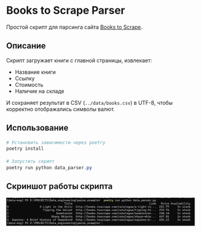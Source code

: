 # Books to Scrape Parser

Простой скрипт для парсинга сайта [Books to Scrape](http://books.toscrape.com/).

## Описание

Скрипт загружает книги с главной страницы, извлекает:
- Название книги
- Ссылку
- Стоимость
- Наличие на складе

И сохраняет результат в CSV (`../data/books.csv`) в UTF-8, чтобы корректно отображались символы валют.

## Использование

```powershell
# Установить зависимости через poetry
poetry install

# Запустить скрипт
poetry run python data_parser.py

```
## Скриншот работы скрипта

![Вывод скрипта](../images/books_parser_output.png)
